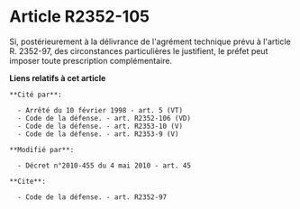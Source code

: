 # Article R2352-105

Si, postérieurement à la délivrance de l'agrément technique prévu à l'article R. 2352-97, des circonstances particulières le
justifient, le préfet peut imposer toute prescription complémentaire.

**Liens relatifs à cet article**

	**Cité par**:

	  - Arrêté du 10 février 1998 - art. 5 (VT)
	  - Code de la défense. - art. R2352-106 (VD)
	  - Code de la défense. - art. R2353-10 (V)
	  - Code de la défense. - art. R2353-9 (V)

	**Modifié par**:

	  - Décret n°2010-455 du 4 mai 2010 - art. 45

	**Cite**:

	  - Code de la défense. - art. R2352-97

